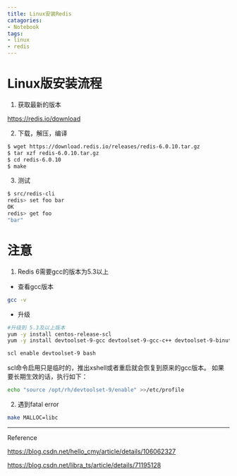 ```yaml
---
title: Linux安装Redis
catagories: 
- Notebook
tags: 
- linux
- redis
---
```


# Linux版安装流程

1. 获取最新的版本

https://redis.io/download

2. 下载，解压，编译

```sh
$ wget https://download.redis.io/releases/redis-6.0.10.tar.gz
$ tar xzf redis-6.0.10.tar.gz
$ cd redis-6.0.10
$ make
```

3. 测试

```sh
$ src/redis-cli
redis> set foo bar
OK
redis> get foo
"bar"
```



# 注意

1. Redis 6需要gcc的版本为5.3以上

- 查看gcc版本

```sh
gcc -v
```

- 升级

```sh
#升级到 5.3及以上版本
yum -y install centos-release-scl
yum -y install devtoolset-9-gcc devtoolset-9-gcc-c++ devtoolset-9-binutils

scl enable devtoolset-9 bash
```

scl命令启用只是临时的，推出xshell或者重启就会恢复到原来的gcc版本。
如果要长期生效的话，执行如下：

```sh
echo "source /opt/rh/devtoolset-9/enable" >>/etc/profile
```

2. 遇到fatal error

```sh
make MALLOC=libc
```

----

Reference

https://blog.csdn.net/hello_cmy/article/details/106062327

https://blog.csdn.net/libra_ts/article/details/71195128